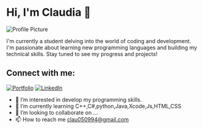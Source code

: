 # Hi, I'm Claudia 👋

![Profile Picture](https://media.licdn.com/dms/image/D4E03AQGxi30y6dEdiA/profile-displayphoto-shrink_800_800/0/1703177616041?e=1710374400&v=beta&t=uPjrXSQEDoWw9diF9X77k6g5VMEHUDPQg6VXsUONEsA)

I'm currently a student delving into the world of coding and development. I'm passionate about learning new programming languages and building my technical skills. Stay tuned to see my progress and projects!
## Connect with me:

[![Portfolio](https://img.shields.io/badge/PORTFOLIO-%231DA1F2.svg?&style=for-the-badge&logo=google-chrome&logoColor=white)](your-portfolio-link)
[![LinkedIn](https://img.shields.io/badge/LINKEDIN-%230077B5.svg?&style=for-the-badge&logo=linkedin&logoColor=white)](https://www.linkedin.com/in/claudia-varona-p%C3%A9rez-96b3bb114/)




- 👀 I’m interested in develop my programming skills.
- 🌱 I’m currently learning C++,C#,python,Java,Xcode,Js,HTML,CSS
- 💞️ I’m looking to collaborate on ...
- 📫 How to reach me clau050994@gmail.com

<!---
Clau050994/Clau050994 is a ✨ special ✨ repository because its `README.md` (this file) appears on your GitHub profile.
You can click the Preview link to take a look at your changes.
--->
